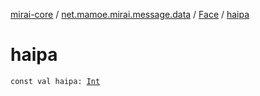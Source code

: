 [mirai-core](../../index.md) / [net.mamoe.mirai.message.data](../index.md) / [Face](index.md) / [haipa](./haipa.md)

# haipa

`const val haipa: `[`Int`](https://kotlinlang.org/api/latest/jvm/stdlib/kotlin/-int/index.html)